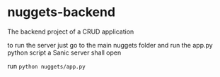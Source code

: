 # nuggets-backend
The backend project of a CRUD application 

to run the server just go to the main nuggets folder and run the app.py python script
a Sanic server shall open

run `python nuggets/app.py` 
